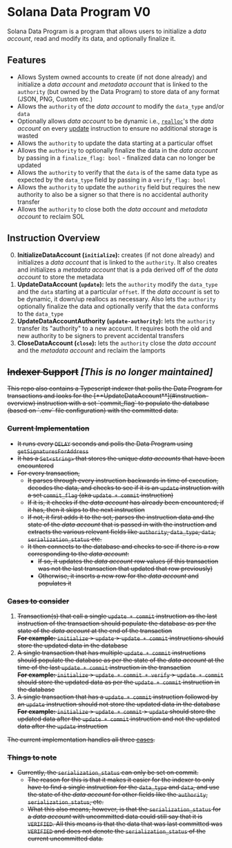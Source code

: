 # Solana Data Program V0

Solana Data Program is a program that allows users to initialize a _data account_, read and modify its data, and optionally finalize it.

## Features

- Allows System owned accounts to create (if not done already) and initialize a _data account_ and _metadata account_ that is linked to the `authority` (but owned by the Data Program) to store data of any format (JSON, PNG, Custom etc.)
- Allows the `authority` of the _data account_ to modify the `data_type` and/or `data`
- Optionally allows _data account_ to be dynamic i.e., [`realloc`](https://docs.rs/solana-sdk/latest/solana_sdk/account_info/struct.AccountInfo.html#method.realloc)'s the _data account_ on every [update](#instruction-overview) instruction to ensure no additional storage is wasted
- Allows the `authority` to update the data starting at a particular offset
- Allows the `authority` to optionally finalize the data in the _data account_ by passing in a `finalize_flag: bool` - finalized data can no longer be updated
- Allows the `authority` to verify that the `data` is of the same data type as expected by the `data_type` field by passing in a `verify_flag: bool`
- Allows the `authority` to update the `authority` field but requires the new authority to also be a signer so that there is no accidental authority transfer
- Allows the `authority` to close both the _data account_ and _metadata account_ to reclaim SOL

## Instruction Overview

0. **InitializeDataAccount (`initialize`):** creates (if not done already) and initializes a _data account_ that is linked to the `authority`. It also creates and initializes a _metadata account_ that is a pda derived off of the _data account_ to store the metadata
1. **UpdateDataAccount (`update`):** lets the `authority` modify the `data_type` and the `data` starting at a particular `offset`. If the _data account_ is set to be dynamic, it down/up reallocs as necessary. Also lets the `authority` optionally finalize the data and optionally verify that the `data` conforms to the `data_type`
2. **UpdateDataAccountAuthority (`update-authority`):** lets the `authority` transfer its "authority" to a new account. It requires both the old and new authority to be signers to prevent accidental transfers
3. **CloseDataAccount (`close`):** lets the `authority` close the _data account_ and the _metadata account_ and reclaim the lamports

## <s>Indexer Support</s> <i>[This is no longer maintained]</i>

<s>
This repo also contains a Typescript indexer that polls the Data Program for transactions and looks for the [**UpdateDataAccount**](#instruction-overview) instruction with a set `commit_flag` to populate the database (based on `.env` file configuration) with the committed data.

### Current Implementation

- It runs every `DELAY` seconds and polls the Data Program using `getSignaturesForAddress`
- It has a `Set<string>` that stores the unique _data accounts_ that have been encountered
- For every transaction,
  - It parses through every instruction backwards in time of execution, decodes the data, and checks to see if it is an `update` instruction with a set `commit_flag` (aka `update + commit` instruction)
  - If it is, it checks if the _data account_ has already been encountered; if it has, then it skips to the next instruction
  - If not, it first adds it to the set, parses the instruction data and the state of the _data account_ that is passed in with the instruction and extracts the various relevant fields like `authority`, `data_type`, `data`, `serialization_status` etc.
  - It then connects to the database and checks to see if there is a row corresponding to the _data account_:
    - If so, it updates the _data account_ row values (if this transaction was not the last transaction that updated that row previously)
    - Otherwise, it inserts a new row for the _data account_ and populates it

### Cases to consider

1. <a name="case-1"></a> Transaction(s) that call a single `update + commit` instruction as the last instruction of the transaction should populate the database as per the state of the _data account_ at the end of the transaction
   <br>**For example:** `initialize` > `update` > `update + commit` instructions should store the updated data in the database
2. <a name="case-2"></a> A single transaction that has multiple `update + commit` instructions should populate the database as per the state of the _data account_ at the time of the last `update + commit` instruction in the transaction
   <br>**For example:** `initialize` > `update + commit + verify` > `update + commit` should store the updated data as per the `update + commit` instruction in the database
3. <a name="case-3"></a> A single transaction that has a `update + commit` instruction followed by an `update` instruction should not store the updated data in the database
   <br>**For example:** `initialize` > `update + commit` > `update` should store the updated data after the `update + commit` instruction and not the updated data after the `update` instruction

The current implementation handles all three [cases](#cases-to-consider).

### Things to note

- Currently, the `serialization_status` can only be set on commit.
  - The reason for this is that it makes it easier for the indexer to only have to find a single instruction for the `data_type` and `data`, and use the state of the _data account_ for other fields like the `authority`, `serialization_status`, etc.
  - What this also means, however, is that the `serialization_status` for a _data account_ with uncommitted data could still say that it is `VERIFIED`. All this means is that the data that was last committed was `VERIFIED` and does not denote the `serialization_status` of the current uncommitted data.</s>
